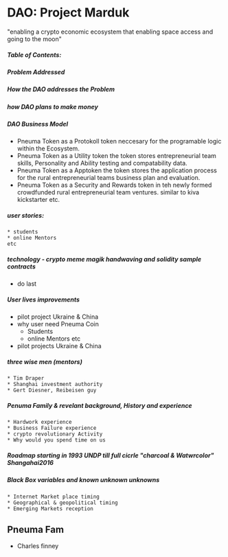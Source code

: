 # DAO: Project Marduk
"enabling a crypto economic  ecosystem that enabling space access and going to the moon"
##### Table of Contents:
##### Problem Addressed
##### How the DAO addresses the Problem
##### how DAO plans to make money 
##### DAO Business Model 
* Pneuma Token as a Protokoll token neccesary for the programable logic within the Ecosystem.
* Pneuma Token as a Utility token the token stores entrepreneurial team skills, Personality and Ability testing and compatability data. 
* Pneuma Token as a Apptoken the token stores the application process for the rural entrepreneurial teams business plan and evaluation.
* Pneuma Token as a Security and Rewards token in teh newly formed crowdfunded rural entrepreneurial team ventures. similar to kiva kickstarter etc.

##### user stories:
    * students 
    * online Mentors 
    etc
##### technology - crypto meme magik handwaving and solidity sample contracts 
* do last
##### User lives improvements 
* pilot project Ukraine & China  
* why user need Pneuma Coin  
  * Students
  * online Mentors 
    etc
* pilot projects Ukraine & China   
##### three wise men (mentors) 
    * Tim Draper
    * Shanghai investment authority 
    * Gert Diesner, Reibeisen guy 
##### Penuma Family & revelant background, History and experience 
    * Hardwork experience 
    * Business Failure experience
    * crypto revolutionary Activity 
    * Why would you spend time on us 
    
    
##### Roadmap starting in 1993 UNDP till full cicrle "charcoal & Watwrcolor" Shangahai2016 

##### Black Box variables and known unknown unknowns 
    * Internet Market place timing
    * Geographical & geopolitical timing
    * Emerging Markets reception
    
## Pneuma Fam
* Charles finney 
